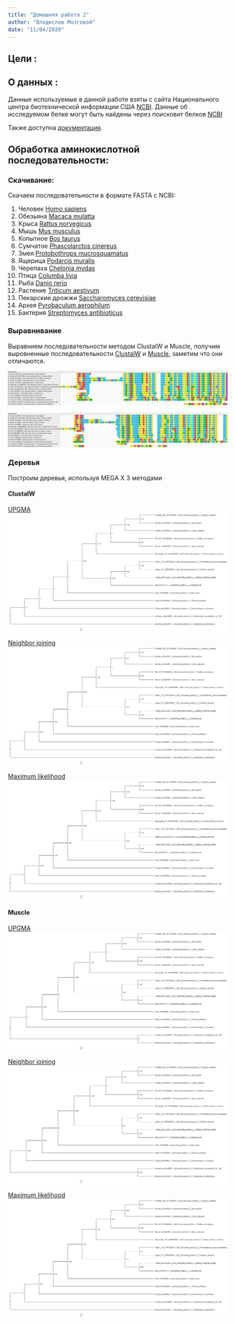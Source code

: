 ```yaml
---
title: "Домашняя работа 2"
author: "Владислав Мозговой"
date: "11/04/2020"
---
```


## Цели : 



## О данных :

Данные используемые в данной работе взяты с сайта Национального центра биотехнической информации США [NCBI](https://www.ncbi.nlm.nih.gov/).
Данные об исследуемом белке могут быть найдены через поисковит белков [NCBI](https://www.ncbi.nlm.nih.gov/protein/)

Также доступна [документация](https://www.ncbi.nlm.nih.gov/guide/proteins/#howtos).



## Обработка аминокислотной последовательности:

### Скачивание:

Скачаем последовательности в формате FASTA с NCBI:

1. Человек [Homo sapiens](https://www.ncbi.nlm.nih.gov/protein/AAA03081.1)
2. Обезьяна [Macaca mulatta](https://www.ncbi.nlm.nih.gov/protein/NP_001180485.1)
3. Крыса [Rattus norvegicus](https://www.ncbi.nlm.nih.gov/protein/NP_001094004.1)
4. Мышь [Mus musculus](https://www.ncbi.nlm.nih.gov/protein/AAA40069.1)
5. Копытное [Bos taurus](https://www.ncbi.nlm.nih.gov/protein/AAX46363.1)
6. Сумчатое [Phascolarctos cinereus](https://www.ncbi.nlm.nih.gov/protein/XP_020826680.1)
7. Змея [Protobothrops mucrosquamatus](https://www.ncbi.nlm.nih.gov/protein/XP_015672644.1)
8. Ящерица [Podarcis muralis](https://www.ncbi.nlm.nih.gov/protein/XP_028592540.1)
9. Черепаха [Chelonia mydas](https://www.ncbi.nlm.nih.gov/protein/EMP32282.1)
10. Птица [Columba livia](https://www.ncbi.nlm.nih.gov/protein/PKK33771.1)
11. Рыба [Danio rerio](https://www.ncbi.nlm.nih.gov/protein/AAS66968.1)
12. Растение [Triticum aestivum](https://www.ncbi.nlm.nih.gov/protein/AAW50989.1)
13. Пекарские дрожжи [Saccharomyces cerevisiae](https://www.ncbi.nlm.nih.gov/protein/AAA34982.1)
14. Архея [Pyrobaculum aerophilum](https://www.ncbi.nlm.nih.gov/protein/AAL64858.1)
15. Бактерия [Streptomyces antibioticus](https://www.ncbi.nlm.nih.gov/protein/AAA26811.1)

### Выравнивание

Выравнием последовательности методом ClustalW и Muscle, получим выровненные последовательности [ClustalW](https://drive.google.com/file/d/1HtNPjupakaTaff6-jQJAMWBIQIxa2x7V/view?usp=sharing) и [Muscle](https://drive.google.com/file/d/1UYL78IIqOBh-07wvJQBQxqB1CJfv0uhB/view?usp=sharing), заметим что они отличаются.

![ClustalW](Pics/RL7_ClustalW.png)

![Muscle](Pics/RL7_Muscle.png)

### Деревья
Построим деревья, используя MEGA X 3 методами

#### ClustalW

[UPGMA](https://drive.google.com/file/d/1hPpDUa9uJmDLcnrepNsUhFL9HPq9cWZD/view?usp=sharing)
![](Tree_ClustalW/RL7_ClustalW_UPGMA.png)

[Neighbor joining](https://drive.google.com/file/d/1fIEN3s1rEiak2htmVUBiG3kB9EShOhEs/view?usp=sharing)
![](Tree_ClustalW/RL7_ClustalW_NJ.png)

[Maximum likelihood](https://drive.google.com/file/d/1OAH_Js0PMo2zVixTMYlEwZyR-ohE5Rn8/view?usp=sharing)
![](Tree_ClustalW/RL7_ClustalW_ML.png)

#### Muscle

[UPGMA](https://drive.google.com/file/d/11cxH8ehwfc-_q8jbqnSrhElHRs3Ktvhq/view?usp=sharing)
![](Tree_Muscle/RL7_Muscle_UPGMA.png)

[Neighbor joining](https://drive.google.com/file/d/1wzBnoBK5oBEDgvbvZISxCxtlgAArmOFH/view?usp=sharing)
![](Tree_Muscle/RL7_Muscle_NJ.png)

[Maximum likelihood](https://drive.google.com/file/d/1Mw3AzA7iSqX0yH_KnsdqV6_m5NO675vo/view?usp=sharing)
![](Tree_Muscle/RL7_Muscle_ML.png)
